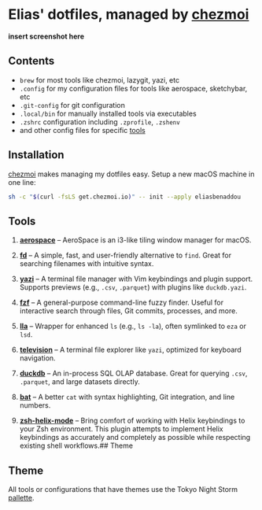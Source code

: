 # Elias' dotfiles, managed by [chezmoi](https://github.com/twpayne/chezmoi)

**insert screenshot here**

## Contents

- `brew` for most tools like chezmoi, lazygit, yazi, etc
- `.config` for my configuration files for tools like aerospace, sketchybar, etc
- `.git-config` for git configuration
- `.local/bin` for manually installed tools via executables
- `.zshrc` configuration including `.zprofile`, `.zshenv`
- and other config files for specific [tools](#tools)

## Installation

[chezmoi](https://github.com/twpayne/chezmoi) makes managing my dotfiles easy. Setup a new macOS machine in one line:

```sh
sh -c "$(curl -fsLS get.chezmoi.io)" -- init --apply eliasbenaddou
```

## Tools

1. **[aerospace](https://github.com/nikitabobko/AeroSpace)** – AeroSpace is an i3-like tiling window manager for macOS.

1. **[fd](https://github.com/sharkdp/fd)** – A simple, fast, and user-friendly alternative to `find`. Great for searching filenames with intuitive syntax.

1. **[yazi](https://github.com/sxyazi/yazi)** – A terminal file manager with Vim keybindings and plugin support. Supports previews (e.g., `.csv`, `.parquet`) with plugins like `duckdb.yazi`.

1. **[fzf](https://github.com/junegunn/fzf)** – A general-purpose command-line fuzzy finder. Useful for interactive search through files, Git commits, processes, and more.

1. **[lla](https://github.com/eza-community/eza)** – Wrapper for enhanced `ls` (e.g., `ls -la`), often symlinked to `eza` or `lsd`.

1. **[television](https://github.com/julienXX/television)** – A terminal file explorer like `yazi`, optimized for keyboard navigation.

1. **[duckdb](https://github.com/duckdb/duckdb)** – An in-process SQL OLAP database. Great for querying `.csv`, `.parquet`, and large datasets directly.

1. **[bat](https://github.com/sharkdp/bat)** – A better `cat` with syntax highlighting, Git integration, and line numbers.

1. **[zsh-helix-mode](https://github.com/Multirious/zsh-helix-mode)** – Bring comfort of working with Helix keybindings to your Zsh environment. This plugin attempts to implement Helix keybindings as accurately and completely as possible while respecting existing shell workflows.## Theme

## Theme

All tools or configurations that have themes use the Tokyo Night Storm [pallette](https://github.com/tokyo-night/tokyo-night-vscode-theme).
